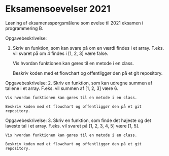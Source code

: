 # Eksamensoevelser 2021
Løsning af eksamensspørgsmålene som øvelse til 2021 eksamen i programmering B. 

Opgavebeskrivelse: 
1.  Skriv en funktion, som kan svare på om en værdi findes i et array.
    F.eks. vil svaret på om 4 findes i [1, 2, 3] være false.

    Vis hvordan funktionen kan gøres til en metode i en class.

    Beskriv koden med et flowchart og offentliggør den på et git repository.
    
Opgavebeskrivelse: 
2.  Skriv en funktion, som kan udregne summen af tallene i et array.
    F.eks. vil summen af [1, 2, 3] være 6.

    Vis hvordan funktionen kan gøres til en metode i en class.

    Beskriv koden med et flowchart og offentliggør den på et git repository.
    
Opgavebeskrivelse:
3.  Skriv en funktion, som finde det højeste og det laveste tal i et array.
    F.eks. vil svaret på [1, 2, 3, 4, 5] være [1, 5].

    Vis hvordan funktionen kan gøres til en metode i en class.

    Beskriv koden med et flowchart og offentliggør den på et git repository.

